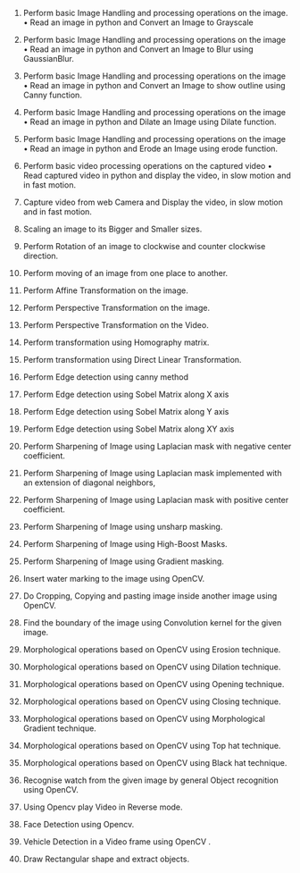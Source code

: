1. Perform basic Image Handling and processing operations on the image.  
• Read an image in python  and  Convert an Image to Grayscale 
 
2. Perform basic Image Handling and processing operations on the image
• Read an image in python  and  Convert an Image to Blur using GaussianBlur.
 
3. Perform basic Image Handling and processing operations on the image
• Read an image in python  and  Convert an Image to show outline using Canny function. 
 
4. Perform basic Image Handling and processing operations on the image
• Read an image in python  and  Dilate an Image using Dilate function.
 
5. Perform basic Image Handling and processing operations on the image
• Read an image in python  and  Erode an Image using erode function.
 
6. Perform basic video processing operations on the captured video
• Read captured video in python  and  display the video, in slow motion and in fast motion.
7. Capture video from web Camera and  Display the video, in slow motion and in fast motion.
8. Scaling an image to its Bigger and Smaller sizes.
9. Perform Rotation of an image to clockwise and counter clockwise direction.
10. Perform moving of an image from one place to another.
11. Perform Affine Transformation on the image.
12. Perform Perspective Transformation on the image.
13. Perform Perspective Transformation on the Video.
14. Perform transformation using Homography matrix.
15. Perform transformation using Direct Linear Transformation.
16. Perform Edge detection using canny method
17. Perform Edge detection using Sobel Matrix along X axis
18. Perform Edge detection using Sobel Matrix along Y axis
19. Perform Edge detection using Sobel Matrix along XY axis
20. Perform Sharpening of Image using Laplacian mask with negative center coefficient.
 
21. Perform Sharpening of Image using Laplacian mask implemented with an extension of
diagonal neighbors,
 
22. Perform Sharpening of Image using Laplacian mask with positive center coefficient.
 
23. Perform Sharpening of Image using unsharp masking.
 
 
24. Perform Sharpening of Image using High-Boost Masks.
 
25. Perform Sharpening of Image using Gradient masking.
 
26. Insert water marking to the image using OpenCV.
27. Do Cropping, Copying and pasting image inside another image using OpenCV.
28. Find the boundary of the image using Convolution kernel for the given image.
29. Morphological operations based on OpenCV using Erosion technique.
30. Morphological operations based on OpenCV using Dilation technique.
31. Morphological operations based on OpenCV using Opening technique.
32. Morphological operations based on OpenCV using Closing technique.
33. Morphological operations based on OpenCV using Morphological Gradient technique.
34. Morphological operations based on OpenCV using Top hat technique.
35. Morphological operations based on OpenCV using Black hat technique.
36. Recognise watch from the given image by general Object recognition using OpenCV.
 

37. Using Opencv play Video in Reverse mode.
38. Face Detection using Opencv.
39. Vehicle Detection in a Video frame using OpenCV .
40. Draw Rectangular shape and extract objects.
 





